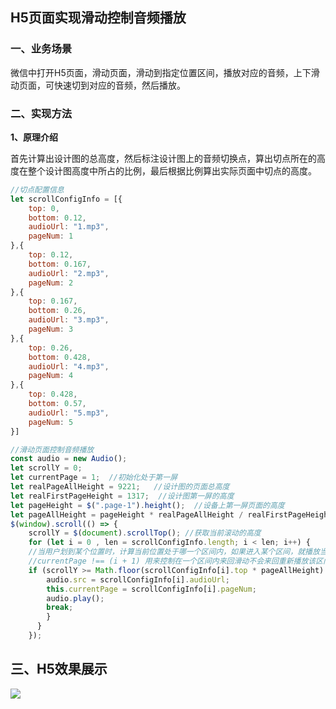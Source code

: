 
## H5页面实现滑动控制音频播放

### 一、业务场景
微信中打开H5页面，滑动页面，滑动到指定位置区间，播放对应的音频，上下滑动页面，可快速切到对应的音频，然后播放。

### 二、实现方法
**1、原理介绍**

首先计算出设计图的总高度，然后标注设计图上的音频切换点，算出切点所在的高度在整个设计图高度中所占的比例，最后根据比例算出实际页面中切点的高度。
```javascript
//切点配置信息
let scrollConfigInfo = [{
    top: 0,
    bottom: 0.12,
    audioUrl: "1.mp3",
    pageNum: 1
},{
    top: 0.12,
    bottom: 0.167,
    audioUrl: "2.mp3",
    pageNum: 2
},{
    top: 0.167,
    bottom: 0.26,
    audioUrl: "3.mp3",
    pageNum: 3
},{
    top: 0.26,
    bottom: 0.428,
    audioUrl: "4.mp3",
    pageNum: 4
},{
    top: 0.428,
    bottom: 0.57,
    audioUrl: "5.mp3",
    pageNum: 5
}]

//滑动页面控制音频播放
const audio = new Audio();
let scrollY = 0;
let currentPage = 1;  //初始化处于第一屏
let realPageAllHeight = 9221;   //设计图的页面总高度
let realFirstPageHeight = 1317;  //设计图第一屏的高度
let pageHeight = $(".page-1").height();  //设备上第一屏页面的高度
let pageAllHeight = pageHeight * realPageAllHeight / realFirstPageHeight;  //设备上页面总高度
$(window).scroll(() => {
    scrollY = $(document).scrollTop(); //获取当前滚动的高度
    for (let i = 0 , len = scrollConfigInfo.length; i < len; i++) {
    //当用户划到某个位置时，计算当前位置处于哪一个区间内，如果进入某个区间，就播放当前区间内的音频
    //currentPage !== (i + 1) 用来控制在一个区间内来回滑动不会来回重新播放该区间内的音频
    if (scrollY >= Math.floor(scrollConfigInfo[i].top * pageAllHeight) && scrollY < Math.floor(scrollConfigInfo[i].bottom * pageAllHeight) && currentPage !== (i + 1)) {
        audio.src = scrollConfigInfo[i].audioUrl;
        this.currentPage = scrollConfigInfo[i].pageNum;
        audio.play();
        break;
        }
      }
    });
```
## 三、H5效果展示

![](https://user-gold-cdn.xitu.io/2019/2/26/16928fd70ed5788b?w=200&h=200&f=png&s=3829)